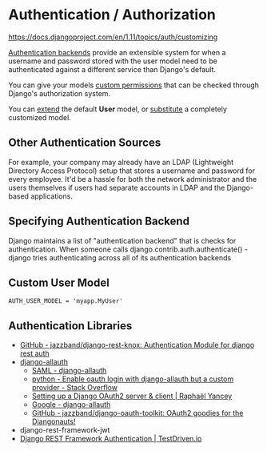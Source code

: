 # Authentication / Authorization

https://docs.djangoproject.com/en/1.11/topics/auth/customizing

[Authentication backends](https://docs.djangoproject.com/en/1.11/topics/auth/customizing/#authentication-backends) provide an extensible system for when a username and password stored with the user model need to be authenticated against a different service than Django's default.

You can give your models [custom permissions](https://docs.djangoproject.com/en/1.11/topics/auth/customizing/#custom-permissions) that can be checked through Django's authorization system.

You can [extend](https://docs.djangoproject.com/en/1.11/topics/auth/customizing/#extending-user) the default **User** model, or [substitute](https://docs.djangoproject.com/en/1.11/topics/auth/customizing/#auth-custom-user) a completely customized model.

## Other Authentication Sources

For example, your company may already have an LDAP (Lightweight Directory Access Protocol) setup that stores a username and password for every employee. It'd be a hassle for both the network administrator and the users themselves if users had separate accounts in LDAP and the Django-based applications.

## Specifying Authentication Backend

Django maintains a list of "authentication backend" that is checks for authentication. When someone calls django.contrib.auth.authenticate() - django tries authenticating across all of its authentication backends

## Custom User Model

`AUTH_USER_MODEL = 'myapp.MyUser'`

## Authentication Libraries

- [GitHub - jazzband/django-rest-knox: Authentication Module for django rest auth](https://github.com/James1345/django-rest-knox)
- [django-allauth](https://docs.allauth.org/en/latest/)
	- [SAML - django-allauth](https://docs.allauth.org/en/latest/socialaccount/providers/saml.html)
	- [python - Enable oauth login with django-allauth but a custom provider - Stack Overflow](https://stackoverflow.com/questions/37690418/enable-oauth-login-with-django-allauth-but-a-custom-provider)
	- [Setting up a Django OAuth2 server & client | Raphaël Yancey](https://raphaelyancey.fr/en/2018/05/28/setting-up-django-oauth2-server-client.html)
	- [Google - django-allauth](https://docs.allauth.org/en/latest/socialaccount/providers/google.html)
	- [GitHub - jazzband/django-oauth-toolkit: OAuth2 goodies for the Djangonauts!](https://github.com/jazzband/django-oauth-toolkit)
- django-rest-framework-jwt
- [Django REST Framework Authentication | TestDriven.io](https://testdriven.io/blog/django-rest-auth/)
